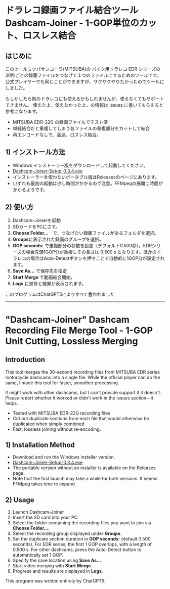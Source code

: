 # ドラレコ録画ファイル結合ツール Dashcam-Joiner - 1-GOP単位のカット、ロスレス結合

## はじめに
このツールミツバサンコーワ(MITSUBA)の バイク用ドラレコ EDR シリーズの30秒ごとの録画ファイルをつなげて１つのファイルにするためのツールです。公式プレイヤーでも同じことができますが、サクサクやりたかったのでツールにしました。

もしかしたら別のドラレコにも使えるかもしれませんが、使えなくてもサポートできません。
使えたよ、使えなかったよ、の情報は issues に書いてもらえると参考になります。

* MITSUBA  EDR-22G の録画ファイルでテスト済
* 単純結合だと重複してしまう各ファイルの重複部分をカットして結合
* 再エンコードなしで、高速、ロスレス結合。

## 1) インストール方法

* Windows インストーラー版をダウンロードして起動してください。
* [Dashcam-Joiner-Setup-0.3.4.exe](https://github.com/daig0rian/dashcam-joiner/releases/download/v0.3.4/Dashcam-Joiner-Setup-0.3.4.exe)
* インストーラーを使わないポータブル版はReleasesのページにあります。
* いずれも最初の起動は少し時間がかかるので注意。FFMpegの展開に時間がかかるようです。

## 2) 使い方

1. Dashcam-Joinerを起動
2. SDカードをPCにさす。
3. **Choose Folder…**　で、つなげたい録画ファイルがあるフォルダを選択。
4. **Groups**に表示された録画のグループを選択。
5. **GOP seconds:** で重複部分の秒数を設定（デフォルト0.500秒）。EDRシリーズの場合先頭1GOP分が重複しその長さは 0.500 s となります。ほかのドラレコの場合はAuto-Detectボタンを押すことで自動的に1GOP分が設定されます。
6. **Save As...** で保存先を指定
7. **Start Merge** で動画結合開始。
8. **Logs** に進捗と結果が表示されます。

このプログラムはChatGPT5によりすべて書かれました

---

# "Dashcam-Joiner" Dashcam Recording File Merge Tool  - 1-GOP Unit Cutting, Lossless Merging

## Introduction
This tool merges the 30-second recording files from MITSUBA EDR series motorcycle dashcams into a single file. While the official player can do the same, I made this tool for faster, smoother processing.

It might work with other dashcams, but I can't provide support if it doesn't.
Please report whether it worked or didn't work in the issues section—it helps.

* Tested with MITSUBA EDR-22G recording files
* Cut out duplicate sections from each file that would otherwise be duplicated when simply combined
* Fast, lossless joining without re-encoding.

## 1) Installation Method

* Download and run the Windows installer version.
* [Dashcam-Joiner-Setup-0.3.4.exe](https://github.com/daig0rian/dashcam-joiner/releases/download/v0.3.4/Dashcam-Joiner-Setup-0.3.4.exe)
* The portable version without an installer is available on the Releases page.
* Note that the first launch may take a while for both versions. It seems FFMpeg takes time to expand.

## 2) Usage

1. Launch Dashcam-Joiner
2. Insert the SD card into your PC.
3. Select the folder containing the recording files you want to join via **Choose Folder…**.
4. Select the recording group displayed under **Groups**.
5. Set the duplicate section duration in **GOP seconds:** (default 0.500 seconds). For EDR series, the first 1 GOP overlaps, with a length of 0.500 s. For other dashcams, press the Auto-Detect button to automatically set 1 GOP.
6. Specify the save location using **Save As...**
7. Start video merging with **Start Merge**.
8. Progress and results are displayed in **Logs**.

This program was written entirely by ChatGPT5.